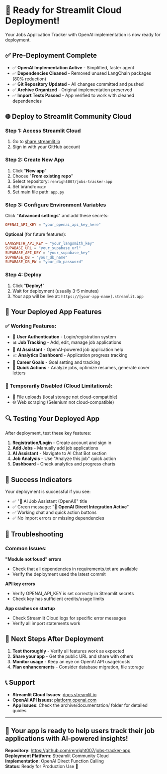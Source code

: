 # 🚀 Ready for Streamlit Cloud Deployment!

Your Jobs Application Tracker with OpenAI implementation is now ready for deployment.

## ✅ Pre-Deployment Complete

- ✅ **OpenAI Implementation Active** - Simplified, faster agent
- ✅ **Dependencies Cleaned** - Removed unused LangChain packages (80% reduction)  
- ✅ **Git Repository Updated** - All changes committed and pushed
- ✅ **Archive Organized** - Original implementation preserved
- ✅ **Import Tests Passed** - App verified to work with cleaned dependencies

## 🌐 Deploy to Streamlit Community Cloud

### Step 1: Access Streamlit Cloud
1. Go to [share.streamlit.io](https://share.streamlit.io)
2. Sign in with your GitHub account

### Step 2: Create New App
1. Click "**New app**"  
2. Choose "**From existing repo**"
3. Select repository: `renright007/jobs-tracker-app`
4. Set branch: `main`
5. Set main file path: `app.py`

### Step 3: Configure Environment Variables
Click "**Advanced settings**" and add these secrets:

```toml
OPENAI_API_KEY = "your_openai_api_key_here"
```

**Optional** (for future features):
```toml
LANGSMITH_API_KEY = "your_langsmith_key"
SUPABASE_URL = "your_supabase_url"
SUPABASE_API_KEY = "your_supabase_key"
SUPABASE_DB = "your_db_name"
SUPABASE_DB_PW = "your_db_password"
```

### Step 4: Deploy
1. Click "**Deploy!**"
2. Wait for deployment (usually 3-5 minutes)
3. Your app will be live at: `https://[your-app-name].streamlit.app`

## 🎯 Your Deployed App Features

### ✅ Working Features:
- 🔐 **User Authentication** - Login/registration system
- 📊 **Job Tracking** - Add, edit, manage job applications  
- 🤖 **AI Assistant** - OpenAI-powered job application help
- 📈 **Analytics Dashboard** - Application progress tracking
- 🎯 **Career Goals** - Goal setting and tracking
- 💼 **Quick Actions** - Analyze jobs, optimize resumes, generate cover letters

### 🚧 Temporarily Disabled (Cloud Limitations):
- 📁 File uploads (local storage not cloud-compatible)
- 🌐 Web scraping (Selenium not cloud-compatible)

## 🔍 Testing Your Deployed App

After deployment, test these key features:

1. **Registration/Login** - Create account and sign in
2. **Add Jobs** - Manually add job applications  
3. **AI Assistant** - Navigate to AI Chat Bot section
4. **Job Analysis** - Use "Analyze this job" quick action
5. **Dashboard** - Check analytics and progress charts

## 🎉 Success Indicators

Your deployment is successful if you see:
- ✅ "🤖 AI Job Assistant (OpenAI)" title
- ✅ Green message: "🚀 **OpenAI Direct Integration Active**"  
- ✅ Working chat and quick action buttons
- ✅ No import errors or missing dependencies

## 🔧 Troubleshooting

### Common Issues:

**"Module not found" errors**
- Check that all dependencies in requirements.txt are available
- Verify the deployment used the latest commit

**API key errors**  
- Verify OPENAI_API_KEY is set correctly in Streamlit secrets
- Check key has sufficient credits/usage limits

**App crashes on startup**
- Check Streamlit Cloud logs for specific error messages
- Verify all import statements work

## 🌟 Next Steps After Deployment

1. **Test thoroughly** - Verify all features work as expected
2. **Share your app** - Get the public URL and share with others
3. **Monitor usage** - Keep an eye on OpenAI API usage/costs
4. **Plan enhancements** - Consider database migration, file storage

## 📞 Support

- **Streamlit Cloud Issues**: [docs.streamlit.io](https://docs.streamlit.io)
- **OpenAI API Issues**: [platform.openai.com](https://platform.openai.com)
- **App Issues**: Check the archive/documentation/ folder for detailed guides

---

## 🚀 Your app is ready to help users track their job applications with AI-powered insights!

**Repository**: https://github.com/renright007/jobs-tracker-app  
**Deployment Platform**: Streamlit Community Cloud  
**Implementation**: OpenAI Direct Function Calling  
**Status**: Ready for Production Use 🎯